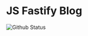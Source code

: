 # JS Fastify Blog

![Github Status](https://github.com/grozwalker/hexlet_homework_ci/actions/workflows/main.yml/badge.svg)
